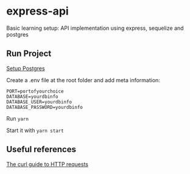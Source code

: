 # express-api
Basic learning setup: API implementation using express, sequelize and postgres

## Run Project
[Setup Postgres](https://www.digitalocean.com/community/tutorials/how-to-install-and-use-postgresql-on-ubuntu-18-04)

Create a .env file at the root folder and add meta information:
```
PORT=portofyourchoice
DATABASE=yourdbinfo
DATABASE_USER=yourdbinfo
DATABASE_PASSWORD=yourdbinfo
```

Run `yarn`

Start it with `yarn start`

## Useful references
[The curl guide to HTTP requests](https://flaviocopes.com/http-curl/)
